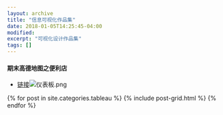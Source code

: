 ```yaml
---
layout: archive
title: "信息可视化作品集"
date: 2018-01-05T14:25:45-04:00
modified:
excerpt: "可视化设计作品集"
tags: []
---
```



#### 期末高德地图之便利店
- [链接](https://public.tableau.com/views/shop_0/sheet6_1?:embed=y&:display_count=yes&publish=yes)![仪表板.png](https://i.loli.net/2018/01/22/5a65fc2531154.png)


<div class="tiles">
{% for post in site.categories.tableau %}
  {% include post-grid.html %}
{% endfor %}
</div><!-- /.tiles 把所有categories 有 tableau 的列出来-->
